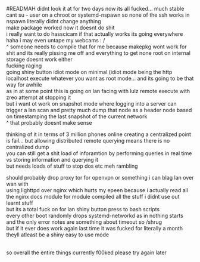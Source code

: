 #READMAH
didnt look it at for two days now its all fucked... much stable<br>
cant su - user on a chroot or systemd-nspawn so none of the ssh works in nspawn literally didnt change anything<br>
make package worked now it doesnt do shit<br>
i really want to do hasscicam if that actually works its going everywhere haha i may even untape my webcams : /<br>
^ someone needs to compile that for me because makepkg wont work for shit and its really pissing me off and everything to get none root on internal storage doesnt work either<br>
fucking raging<br>
going shiny button idiot mode on minimal (idiot mode being the http localhost execute whatever you want as root mode... and its going to be that way for awhile<br>
as in at some point this is going on lan facing with lulz remote execute with zreo attempt at stopping it<br>
but i want ot work on snapshot mode where logging into a server can trigger a lan scan and pretty much dump that node as a header node based on timestamping the last snapshot of the current network<br>
^ that probably doesnt make sense<br>

thinking of it in terms of 3 million phones online creating a centralized point is fail... but allowing distributed remote querying means there is no centralized dump<br>
you can still get a shit load of inforamtion by performing queries in real time vs storing information and querying it<br>
but needs loads of stuff to stop dos etc meh rambling<br>

should probably drop proxy tor for openvpn or something i can blag lan over wan with<br>
using lighttpd over nginx which hurts my epeen because i actually read all the nginx docs module for module compiled all the stuff i didnt use out learnt stuff<br>
but its a total fuck on for lan shiny button press to bash scripts<br>
every other boot randomly drops systemd-networkd as in nothing starts and the only error notes are something about timeout so /shrug<br>
but if it ever does work again last time it was fucked for literally a month theyll atleast be a shiny easy to use mode<br>
<br>

so overall the entire things currently f00ked please try again later<br>

